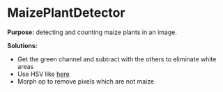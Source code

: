 MaizePlantDetector
=================

**Purpose:** detecting and counting maize plants in an image.

**Solutions:**
* Get the green channel and subtract with the others to eliminate white areas
* Use HSV like [here](http://www.aishack.in/2010/01/thresholding/)
* Morph op to remove pixels which are not maize 
